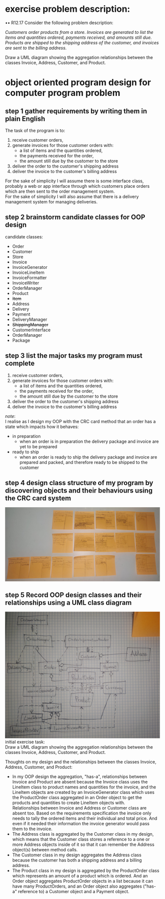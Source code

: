 # exercise problem description:

•• R12.17 Consider the following problem description:

_Customers order products from a store. Invoices are generated to list the items and quantities ordered, payments received, and amounts still due. Products are shipped to the shipping address of the customer, and invoices are sent to the billing address._

Draw a UML diagram showing the aggregation relationships between the classes
Invoice, Address, Customer, and Product.

# object oriented program design for computer program problem

## step 1 gather requirements by writing them in plain English

The task of the program is to:
1. receive customer orders, 
2. generate invoices for those customer orders with:
    - a list of items and the quantities ordered, 
    - the payments received for the order, 
    - the amount still due by the customer to the store
3. deliver the order to the customer's shipping address
4. deliver the invoice to the customer's billing address

For the sake of simplicity I will assume there is some interface class, probably a web or app interface through which customers place orders which are then sent to the order management system.  
For the sake of simplicity I will also assume that there is a delivery management system for managing deliveries.

## step 2 brainstorm candidate classes for OOP design

candidate classes:
- Order
- Customer
- Store
- Invoice
- InvoiceGenerator
- InvoiceLineItem
- InvoiceFormatter
- InvoiceWriter
- OrderManager
- Product
- ~~Item~~
- Address
- Delivery
- Payment
- DeliveryManager
- ~~ShippingManager~~
- CustomerInterface
- OrderManager
- Package

## step 3 list the major tasks my program must complete

1. receive customer orders, 
2. generate invoices for those customer orders with:
    - a list of items and the quantities ordered, 
    - the payments received for the order, 
    - the amount still due by the customer to the store
3. deliver the order to the customer's shipping address
4. deliver the invoice to the customer's billing address

_note_:  
I realise as I design my OOP with the CRC card method that an order has a state which impacts how it behaves:
- in preparation
    - when an order is in preparation the delivery package and invoice are yet to be prepared
- ready to ship
    - when an order is ready to ship the delivery package and invoice are prepared and packed, and therefore ready to be shipped to the customer

## step 4 design class structure of my program by discovering objects and their behaviours using the CRC card system

![result of CRC card method for designing OOP for online delivery store order management system](crc-cards.jpeg "result of CRC card method for designing OOP for online delivery store order management system")

## step 5 Record OOP design classes and their relationships using a UML class diagram

![UML class diagram describing the relationships between classes in my OOP discovered via the CRC cards method for designing OOP](uml-class-diagram.jpeg "UML class diagram describing the relationships between classes in my OOP discovered via the CRC cards method for designing OOP")
initial exercise task:  
Draw a UML diagram showing the aggregation relationships between the classes Invoice, Address, Customer, and Product.

Thoughts on my design and the relationships between the classes Invoice, Address, Customer, and Product:
- In my OOP design the aggregation, "has-a", relationships between Invoice and Product are absent because the Invoice class uses the LineItem class to product names and quantities for the invoice, and the LineItem objects are created by an InvoiceGenerator class which uses the ProductOrder class aggregated in an Order object to get the products and quantities to create LineItem objects with.  
Relationships between Invoice and Address or Customer class are absent too. Based on the requirements specification the invoice only needs to tally the ordered items and their individual and total price. And even if it needed their information the invoice generator would pass them to the invoice.
- The Address class is aggregated by the Customer class in my design, which means that the Customer class stores a reference to a one or more Address objects inside of it so that it can remember the Address object(s) between method calls.
- The Customer class in my design aggregates the Address class because the customer has both a shipping address and a billing address.
- The Product class in my design is aggregated by the ProductOrder class which represents an amount of a product which is ordered. And an Order object aggregates ProductOrder objects in a list because it can have many ProductOrders, and an Order object also aggregates ("has-a" reference to) a Customer object and a Payment object.
